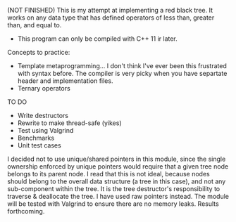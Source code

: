 (NOT FINISHED)
This is my attempt at implementing a red black tree. It works on any data type that has defined operators of less than, greater than, and equal to.

- This program can only be compiled with C++ 11 ir later.

Concepts to practice:
- Template metaprogramming... I don't think I've ever been this frustrated with syntax before. The compiler is very picky when you have separtate header and implementation files.
- Ternary operators

TO DO
- Write destructors
- Rewrite to make thread-safe (yikes)
- Test using Valgrind
- Benchmarks
- Unit test cases



I decided not to use unique/shared pointers in this module, since the single ownership enforced by unique pointers would require that a given tree node belongs to its parent node.
I read that this is not ideal, because nodes should belong to the overall data structure (a tree in this case), and not any sub-component within the tree. It is the tree destructor's responsibility to traverse & deallocate the tree. I have used raw pointers instead. The module will be tested with Valgrind to ensure there are no memory leaks. Results forthcoming.
